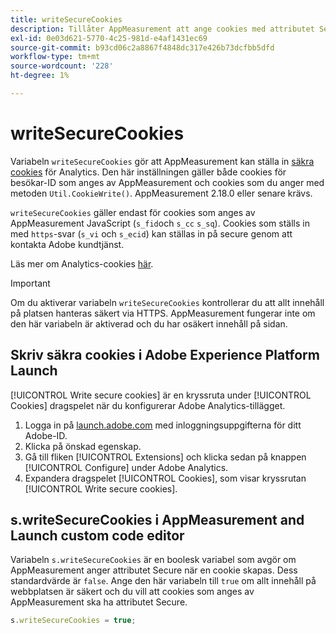 ```yaml
---
title: writeSecureCookies
description: Tillåter AppMeasurement att ange cookies med attributet Secure.
exl-id: 0e03d621-5770-4c25-981d-e4af1431ec69
source-git-commit: b93cd06c2a8867f4848dc317e426b73dcfbb5dfd
workflow-type: tm+mt
source-wordcount: '228'
ht-degree: 1%

---
```


# writeSecureCookies

Variabeln `writeSecureCookies` gör att AppMeasurement kan ställa in [säkra cookies](https://en.wikipedia.org/wiki/Secure_cookie) för Analytics. Den här inställningen gäller både cookies för besökar-ID som anges av AppMeasurement och cookies som du anger med metoden `Util.CookieWrite()`. AppMeasurement 2.18.0 eller senare krävs.

`writeSecureCookies` gäller endast för cookies som anges av AppMeasurement JavaScript (`s_fid`och  `s_cc`   `s_sq`). Cookies som ställs in med `https`-svar (`s_vi` och `s_ecid`) kan ställas in på secure genom att kontakta Adobe kundtjänst.

Läs mer om Analytics-cookies [här](https://experienceleague.adobe.com/docs/core-services/interface/administration/ec-cookies/cookies-analytics.html).

>[!IMPORTANT]
>
>Om du aktiverar variabeln `writeSecureCookies` kontrollerar du att allt innehåll på platsen hanteras säkert via HTTPS. AppMeasurement fungerar inte om den här variabeln är aktiverad och du har osäkert innehåll på sidan.

## Skriv säkra cookies i Adobe Experience Platform Launch

[!UICONTROL Write secure cookies] är en kryssruta under  [!UICONTROL Cookies] dragspelet när du konfigurerar Adobe Analytics-tillägget.

1. Logga in på [launch.adobe.com](https://launch.adobe.com) med inloggningsuppgifterna för ditt Adobe-ID.
2. Klicka på önskad egenskap.
3. Gå till fliken [!UICONTROL Extensions] och klicka sedan på knappen [!UICONTROL Configure] under Adobe Analytics.
4. Expandera dragspelet [!UICONTROL Cookies], som visar kryssrutan [!UICONTROL Write secure cookies].

## s.writeSecureCookies i AppMeasurement and Launch custom code editor

Variabeln `s.writeSecureCookies` är en boolesk variabel som avgör om AppMeasurement anger attributet Secure när en cookie skapas. Dess standardvärde är `false`. Ange den här variabeln till `true` om allt innehåll på webbplatsen är säkert och du vill att cookies som anges av AppMeasurement ska ha attributet Secure.

```js
s.writeSecureCookies = true;
```
